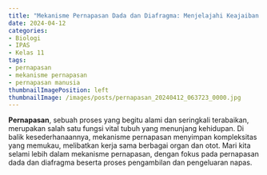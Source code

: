 ```yaml
---
title: "Mekanisme Pernapasan Dada dan Diafragma: Menjelajahi Keajaiban Pernapasan Kita"
date: 2024-04-12
categories:
- Biologi
- IPAS
- Kelas 11
tags:
- pernapasan
- mekanisme pernapasan
- pernapasan manusia
thumbnailImagePosition: left
thumbnailImage: /images/posts/pernapasan_20240412_063723_0000.jpg
---
```


**Pernapasan**, sebuah proses yang begitu alami dan seringkali terabaikan, merupakan salah satu fungsi vital tubuh yang menunjang kehidupan. Di balik kesederhanaannya, mekanisme pernapasan menyimpan kompleksitas yang memukau, melibatkan kerja sama berbagai organ dan otot. Mari kita selami lebih dalam mekanisme pernapasan, dengan fokus pada pernapasan dada dan diafragma beserta proses pengambilan dan pengeluaran napas.

